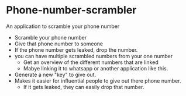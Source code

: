 # Phone-number-scrambler
An application to scramble your phone number

- Scramble your phone number
- Give that phone number to someone
- If the phone number gets leaked, drop the number.
- you can have multiple scrambled numbers from your one number
  - Get an overview of the different numbers that are linked
  - Mabye linking it to whatsapp or another application like this.
- Generate a new "key" to give out.
- Makes it easier for influential people to give out there phone number.
  - If it gets leaked, they can easily drop that number.
